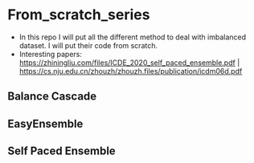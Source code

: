 # From_scratch_series

* In this repo I will put all the different method to deal with imbalanced dataset. I will put their code from scratch.
* Interesting papers: https://zhiningliu.com/files/ICDE_2020_self_paced_ensemble.pdf | https://cs.nju.edu.cn/zhouzh/zhouzh.files/publication/icdm06d.pdf

## Balance Cascade

## EasyEnsemble

## Self Paced Ensemble
